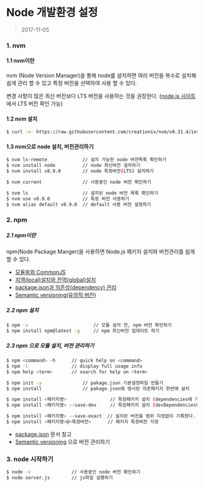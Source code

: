 # Node 개발환경 설정

> 2017-11-05

### 1. nvm 

#### 1.1 nvm이란 
 nvm (Node Version Manager)을 통해 node를 설치하면
 여러 버전을 복수로 설치해 쉽게 관리 할 수 있고 특정 버전을 선택하여 사용 할 수 있다.

변경 사항이 많은 최신 버전보다 LTS 버전을 사용하는 것을 권장한다. ([node.js 사이트](https://nodejs.org/ko/)에서 LTS 버전 확인 가능)

#### 1.2 nvm 설치
````bash
$ curl -o- https://raw.githubusercontent.com/creationix/nvm/v0.31.4/install.sh | bash
````

#### 1.3 nvm으로 node 설치, 버전관리하기
````bash
$ nvm ls-remote				// 설치 가능한 node 버전목록 확인하기
$ nvm install node			// node 최신버전 설치하기
$ nvm install v8.9.0		// node 특정버전(LTS) 설치하기

$ nvm current 				// 사용중인 node 버전 확인하기

$ nvm ls					// 설치된 node 버전 목록 확인하기
$ nvm use v8.9.0			// 특정 버전 사용하기
$ nvm alias default v8.9.0	// default 사용 버전 설정하기
````


### 2. npm

##### 2.1 npm이란

npm(Node Package Manger)을 사용하면 Node.js 패키지 설치와 버전관리를 쉽게 할 수 있다.

- [모듈화와 CommonJS](http://poiemaweb.com/nodejs-npm#1-모듈화와-commonjs)
- [지역(local)설치와 전역(global)설치](http://poiemaweb.com/nodejs-npm#22-지역local-설치와-전역global-설치)
- [package.json과 의존성(dependency) 관리](http://poiemaweb.com/nodejs-npm#23-packagejson과-의존성dependency-관리)
- [Semantic versioning(유의적 버전)](http://poiemaweb.com/nodejs-npm#24-semantic-versioning유의적-버전)
##### 2.2 npm 설치

````bash
$ npm -v						// 모듈 설치 전, npm 버전 확인하기
$ npm install npm@latest -g		// npm 최신버전 업데이트 하기
````
##### 2.3 npm 으로 모듈 설치, 버전 관리하기

````bash
$ npm <command> -h		// quick help on <command>
$ npm -l				// display full usage info
$ npm help <term>		// search for help on <term>

$ npm init -y				// pakage.json 기본설정파일 만들기
$ npm install 				// pakage.json에 명시된 의존패키지 한번에 설치

$ npm install <패키지명>	  			// 특정패키지 설치 (dependencies에 기록)
$ npm install <패키지명> --save-dev		// 특정패키지 설치 (devDependencies에 기록 - 개발시에만 사용)

$ npm install <패키지명> --save-exact  // 설치된 버전을 범위 지정없이 기록한다.
$ npm install <패키지명>@<특정버전>      // 패키지 특정버전 지정
````
- [package.json](https://docs.npmjs.com/files/package.json) 문서 참고
- [Semantic versioning](https://docs.npmjs.com/misc/semver) 으로 버전 관리하기




### 3. node 시작하기

```bash
$ node -v				// 사용중인 node 버전 확인하기
$ node server.js 		// js파일 실행하기
```


